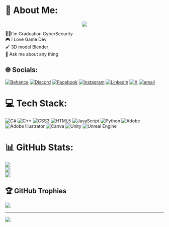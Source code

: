 # 💫 About Me:
<p align="center">
<a href="https://github.com/DenverCoder1/readme-typing-svg">
    <img src="https://readme-typing-svg.herokuapp.com/?lines=Cyber%20Security%20Enthusiast;Game%20Developer;Web%20Designer%20%26%20Developer;Robotics%20Lover;Ethical%20Hacker;Exploring%20AI%20in%20Cybersecurity;Passionate%20about%20Tech&font=Fira%20Code&center=true&width=600&height=45&color=FAD000&vCenter=true&size=26">
</a>
</p>
👨‍🎓I'm Graduation CyberSecurity<br>🎮 I Love Game Dev<br>🖌️ 3D model Blender<br>💬 Ask me about any thing


## 🌐 Socials:
[![Behance](https://img.shields.io/badge/Behance-1769ff?logo=behance&logoColor=white)](https://behance.net/samis3d) [![Discord](https://img.shields.io/badge/Discord-%237289DA.svg?logo=discord&logoColor=white)](https://discord.gg/sam.s3d) [![Facebook](https://img.shields.io/badge/Facebook-%231877F2.svg?logo=Facebook&logoColor=white)](https://facebook.com/SAMI.S3D) [![Instagram](https://img.shields.io/badge/Instagram-%23E4405F.svg?logo=Instagram&logoColor=white)](https://instagram.com/sam.s3d) [![LinkedIn](https://img.shields.io/badge/LinkedIn-%230077B5.svg?logo=linkedin&logoColor=white)](https://linkedin.com/in/samiisaad) [![X](https://img.shields.io/badge/X-black.svg?logo=X&logoColor=white)](https://x.com/sams3d) [![email](https://img.shields.io/badge/Email-D14836?logo=gmail&logoColor=white)](mailto:samii@ieee.org) 

# 💻 Tech Stack:
![C#](https://img.shields.io/badge/c%23-%23239120.svg?style=for-the-badge&logo=csharp&logoColor=white) ![C++](https://img.shields.io/badge/c++-%2300599C.svg?style=for-the-badge&logo=c%2B%2B&logoColor=white) ![CSS3](https://img.shields.io/badge/css3-%231572B6.svg?style=for-the-badge&logo=css3&logoColor=white) ![HTML5](https://img.shields.io/badge/html5-%23E34F26.svg?style=for-the-badge&logo=html5&logoColor=white) ![JavaScript](https://img.shields.io/badge/javascript-%23323330.svg?style=for-the-badge&logo=javascript&logoColor=%23F7DF1E) ![Python](https://img.shields.io/badge/python-3670A0?style=for-the-badge&logo=python&logoColor=ffdd54) ![Adobe](https://img.shields.io/badge/adobe-%23FF0000.svg?style=for-the-badge&logo=adobe&logoColor=white) ![Adobe Illustrator](https://img.shields.io/badge/adobe%20illustrator-%23FF9A00.svg?style=for-the-badge&logo=adobe%20illustrator&logoColor=white) ![Canva](https://img.shields.io/badge/Canva-%2300C4CC.svg?style=for-the-badge&logo=Canva&logoColor=white) ![Unity](https://img.shields.io/badge/unity-%23000000.svg?style=for-the-badge&logo=unity&logoColor=white) ![Unreal Engine](https://img.shields.io/badge/unrealengine-%23313131.svg?style=for-the-badge&logo=unrealengine&logoColor=white)
# 📊 GitHub Stats:
![](https://github-readme-stats.vercel.app/api?username=SamiS3d&theme=dark&hide_border=false&include_all_commits=false&count_private=false)<br/>
![](https://nirzak-streak-stats.vercel.app/?user=SamiS3d&theme=dark&hide_border=false)<br/>
![](https://github-readme-stats.vercel.app/api/top-langs/?username=SamiS3d&theme=dark&hide_border=false&include_all_commits=false&count_private=false&layout=compact)

## 🏆 GitHub Trophies
![](https://github-profile-trophy.vercel.app/?username=SamiS3d&theme=radical&no-frame=false&no-bg=true&margin-w=4)

---
[![](https://visitcount.itsvg.in/api?id=SamiS3d&icon=0&color=0)](https://visitcount.itsvg.in)

<!-- Proudly created with GPRM ( https://gprm.itsvg.in ) -->
